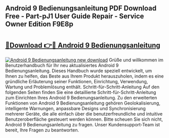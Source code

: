 ## Android 9 Bedienungsanleitung PDF Download Free - Part-pJ1 User Guide Repair - Service Owner Edition F9E8p

# <h2><a href="http://df5vlgr.blite.top/?on=Android+9+Bedienungsanleitung">🔗Download 👉🔴 Android 9 Bedienungsanleitung</a></h2>

[![Android 9 Bedienungsanleitung new download](https://i.imgur.com/lujVjoI.png)](http://df5vlgr.blite.top/?on=Android+9+Bedienungsanleitung)
Grüße und willkommen im Benutzerhandbuch für Ihr neu aktualisiertes Android 9 Bedienungsanleitung. Dieses Handbuch wurde speziell entwickelt, um Ihnen zu helfen, das Beste aus Ihrem Produkt herauszuholen, indem es eine gründliche Erläuterung seiner Funktionen, Einrichtung, Verwendung, Wartung und Problemlösung enthält. Schritt-für-Schritt-Anleitung Auf den folgenden Seiten finden Sie eine detaillierte Schritt-für-Schritt-Anleitung zum Einrichten Ihres Android 9 Bedienungsanleitung. Zu den erweiterten Funktionen von Android 9 Bedienungsanleitung gehören Geolokalisierung, intelligente Warnungen, anpassbare Designs und Synchronisierung mehrerer Geräte, die alle einfach über die benutzerfreundliche und intuitive Benutzeroberfläche gesteuert werden können. Bitte scheuen Sie sich nicht, Android 9 Bedienungsanleitung zu fragen. Unser Kundensupport-Team ist bereit, Ihre Fragen zu beantworten.
